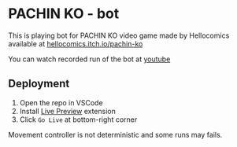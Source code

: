 # PACHIN KO - bot
This is playing bot for PACHIN KO video game made by Hellocomics available at [hellocomics.itch.io/pachin-ko](https://hellocomics.itch.io/pachin-ko)

You can watch recorded run of the bot at [youtube](https://youtu.be/2rwCmrbHysE)


## Deployment
1. Open the repo in VSCode
1. Install [Live Preview](https://marketplace.visualstudio.com/items?itemName=ms-vscode.live-server) extension
1. Click `Go Live` at bottom-right corner


Movement controller is not deterministic and some runs may fails.
